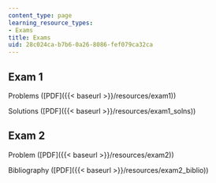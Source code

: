 ```yaml
---
content_type: page
learning_resource_types:
- Exams
title: Exams
uid: 28c024ca-b7b6-0a26-8086-fef079ca32ca
---
```


Exam 1
------

Problems ([PDF]({{< baseurl >}}/resources/exam1))

Solutions ([PDF]({{< baseurl >}}/resources/exam1_solns))

Exam 2
------

Problem ([PDF]({{< baseurl >}}/resources/exam2))

Bibliography ([PDF]({{< baseurl >}}/resources/exam2_biblio))